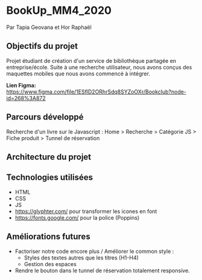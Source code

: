 # BookUp_MM4_2020
Par Tapia Geovana et Hor Raphaël

##  Objectifs du projet
Projet étudiant de création d'un service de bibliothèque partagée en entreprise/école.
Suite à une recherche utilisateur, nous avons conçus des maquettes mobiles que nous avons commencé à intégrer.

**Lien Figma:** https://www.figma.com/file/1ESflD2ORhrSdq8SYZoOXr/Bookclub?node-id=268%3A872

## Parcours développé
Recherche d'un livre sur le Javascript : Home > Recherche > Catégorie JS > Fiche produit > Tunnel de réservation

## Architecture du projet


## Technologies utilisées
- HTML 
- CSS
- JS
- https://glyphter.com/ pour transformer les icones en font
- https://fonts.google.com/ pour la police (Poppins)

## Améliorations futures
- Factoriser notre code encore plus / Améliorer le common style : 
    - Styles des textes autres que les titres (H1-H4)
    - Gestion des espaces
- Rendre le bouton dans le tunnel de réservation totalement responsive.

